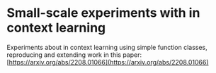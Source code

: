 # Small-scale experiments with in context learning

Experiments about in context learning using simple function classes, reproducing and extending work in this paper: [https://arxiv.org/abs/2208.01066](https://arxiv.org/abs/2208.01066)
